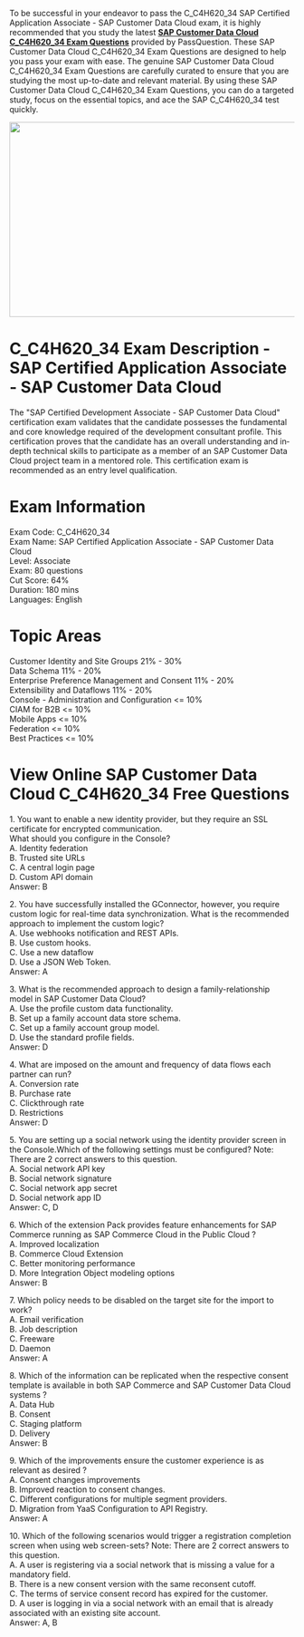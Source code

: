 <p>To be successful in your endeavor to pass the C_C4H620_34 SAP Certified Application Associate - SAP Customer Data Cloud exam, it is highly recommended that you study the latest <strong><a href="https://www.passquestion.com/c_c4h620_34.html">SAP Customer Data Cloud C_C4H620_34 Exam Questions</a></strong> provided by PassQuestion. These SAP Customer Data Cloud C_C4H620_34 Exam Questions are designed to help you pass your exam with ease. The genuine SAP Customer Data Cloud C_C4H620_34 Exam Questions are carefully curated to ensure that you are studying the most up-to-date and relevant material. By using these SAP Customer Data Cloud C_C4H620_34 Exam Questions, you can do a targeted study, focus on the essential topics, and ace the SAP C_C4H620_34 test quickly.&nbsp;</p>

<p><img alt="" src="https://www.passquestion.com/uploads/pqcom/images/20240326/7a6cc7214c911282f30bafcac736da81.png" style="height:344px; width:618px" /></p>

<h1>C_C4H620_34 Exam Description - SAP Certified Application Associate - SAP Customer Data Cloud</h1>

<p>The &quot;SAP Certified Development Associate - SAP Customer Data Cloud&quot; certification exam validates that the candidate possesses the fundamental and core knowledge required of the development consultant profile. This certification proves that the candidate has an overall understanding and in‐depth technical skills to participate as a member of an SAP Customer Data Cloud project team in a mentored role. This certification exam is recommended as an entry level qualification.</p>

<h1>Exam Information</h1>

<p>Exam Code: C_C4H620_34<br />
Exam Name: SAP Certified Application Associate - SAP Customer Data Cloud<br />
Level: Associate<br />
Exam: 80 questions<br />
Cut Score: 64%<br />
Duration: 180 mins<br />
Languages: English</p>

<h1>Topic Areas</h1>

<p>Customer Identity and Site Groups 21% - 30%<br />
Data Schema 11% - 20%<br />
Enterprise Preference Management and Consent 11% - 20%<br />
Extensibility and Dataflows 11% - 20%<br />
Console - Administration and Configuration &lt;= 10%<br />
CIAM for B2B &lt;= 10%<br />
Mobile Apps &lt;= 10%<br />
Federation &lt;= 10%<br />
Best Practices &lt;= 10%</p>

<h1>View Online SAP Customer Data Cloud C_C4H620_34 Free Questions</h1>

<p>1. You want to enable a new identity provider, but they require an SSL certificate for encrypted communication.<br />
What should you configure in the Console?<br />
A. Identity federation<br />
B. Trusted site URLs<br />
C. A central login page<br />
D. Custom API domain<br />
Answer: B</p>

<p>2. You have successfully installed the GConnector, however, you require custom logic for real-time data synchronization. What is the recommended approach to implement the custom logic?<br />
A. Use webhooks notification and REST APIs.<br />
B. Use custom hooks.<br />
C. Use a new dataflow<br />
D. Use a JSON Web Token.<br />
Answer: A</p>

<p>3. What is the recommended approach to design a family-relationship model in SAP Customer Data Cloud?<br />
A. Use the profile custom data functionality.<br />
B. Set up a family account data store schema.<br />
C. Set up a family account group model.<br />
D. Use the standard profile fields.<br />
Answer: D</p>

<p>4. What are imposed on the amount and frequency of data flows each partner can run?<br />
A. Conversion rate<br />
B. Purchase rate<br />
C. Clickthrough rate<br />
D. Restrictions<br />
Answer: D</p>

<p>5. You are setting up a social network using the identity provider screen in the Console.Which of the following settings must be configured? Note: There are 2 correct answers to this question.<br />
A. Social network API key<br />
B. Social network signature<br />
C. Social network app secret<br />
D. Social network app ID<br />
Answer: C, D</p>

<p>6. Which of the extension Pack provides feature enhancements for SAP Commerce running as SAP Commerce Cloud in the Public Cloud ?<br />
A. Improved localization<br />
B. Commerce Cloud Extension<br />
C. Better monitoring performance<br />
D. More Integration Object modeling options<br />
Answer: B</p>

<p>7. Which policy needs to be disabled on the target site for the import to work?<br />
A. Email verification<br />
B. Job description<br />
C. Freeware<br />
D. Daemon<br />
Answer: A</p>

<p>8. Which of the information can be replicated when the respective consent template is available in both SAP Commerce and SAP Customer Data Cloud systems ?<br />
A. Data Hub<br />
B. Consent<br />
C. Staging platform<br />
D. Delivery<br />
Answer: B</p>

<p>9. Which of the improvements ensure the customer experience is as relevant as desired ?<br />
A. Consent changes improvements<br />
B. Improved reaction to consent changes.<br />
C. Different configurations for multiple segment providers.<br />
D. Migration from YaaS Configuration to API Registry.<br />
Answer: A</p>

<p>10. Which of the following scenarios would trigger a registration completion screen when using web screen-sets? Note: There are 2 correct answers to this question.<br />
A. A user is registering via a social network that is missing a value for a mandatory field.<br />
B. There is a new consent version with the same reconsent cutoff.<br />
C. The terms of service consent record has expired for the customer.<br />
D. A user is logging in via a social network with an email that is already associated with an existing site account.<br />
Answer: A, B</p>
